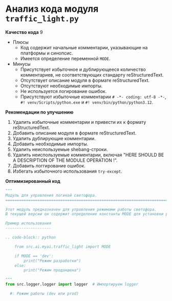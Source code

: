 # Анализ кода модуля `traffic_light.py`

**Качество кода**
9
- Плюсы
    - Код содержит начальные комментарии, указывающие на платформы и синопсис.
    - Имеется определение переменной `MODE`.
- Минусы
    - Присутствует избыточное и дублирующееся количество комментариев, не соответствующих стандарту reStructuredText.
    - Отсутствует описание модуля в формате reStructuredText.
    - Отсутствуют необходимые импорты.
    - Не используется логирование ошибок.
    - Присутствуют избыточные комментарии `# -*- coding: utf-8 -*-`, `#! venv/Scripts/python.exe` и `#! venv/bin/python/python3.12`.

**Рекомендации по улучшению**
1.  Удалить избыточные комментарии и привести их к формату reStructuredText.
2.  Добавить описание модуля в формате reStructuredText.
3.  Удалить дублирующие комментарии.
4.  Добавить необходимые импорты.
5.  Удалить неиспользуемые shebang-строки.
6.  Удалить неиспользуемые комментарии, включая "HERE SHOULD BE A DESCRIPTION OF THE MODULE OPERATION !".
7.  Добавить логгирование ошибок.
8.  Избегать избыточного использования `try-except`.

**Оптимизированный код**

```python
"""
Модуль для управления логикой светофора.
=========================================================================================

Этот модуль предназначен для управления режимами работы светофора.
В текущей версии он содержит определение константы MODE для установки режима разработки.

Пример использования
--------------------

.. code-block:: python

    from src.ai.myai.traffic_light import MODE

    if MODE == 'dev':
        print("Режим разработки")
    else:
        print("Режим продакшена")

"""
from src.logger.logger import logger  # Импортируем logger

  #: Режим работы (dev или prod)

```
